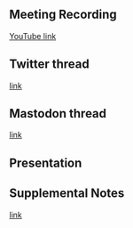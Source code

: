 ## Meeting Recording

[YouTube link](https://youtu.be/Q5jkSg_ZhDY)

## Twitter thread

[link](https://twitter.com/Orthogonal_Lab/status/1634712977709363201)

## Mastodon thread

[link](https://neuromatch.social/@OREL/110007482422532757)

## Presentation


## Supplemental Notes

[link](https://www.notion.so/jopro-org/SMN-2023-03-11-51e01bec6bef4d988e386dbfb646dcfa)
